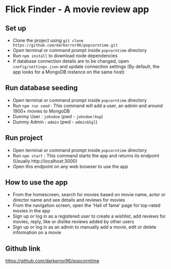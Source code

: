 # Flick Finder - A movie review app

## Set up

- Clone the project using `git clone https://github.com/darkerror96/popcorntime.git`
- Open terminal or command prompt inside `popcorntime` directory
- Run `npm install` to download node dependencies
- If database connection details are to be changed, open `config/settings.json` and update connection settings (By default, the app looks for a MongoDB instance on the same host)

## Run database seeding

- Open terminal or command prompt inside `popcorntime` directory
- Run `npm run seed` : This command will add a user, an admin and around 1900+ movies to MongoDB
- Dummy User : `johndoe` (pwd - `johndoe!Xop`)
- Dummy Admin : `admin` (pwd - `admin$Sgl`)

## Run project

- Open terminal or command prompt inside `popcorntime` directory
- Run `npm start` : This command starts the app and returns its endpoint (Usually http://localhost:3000)
- Open this endpoint on any web browser to use the app

## How to use the app

- From the homescreen, search for movies based on movie name, actor or director name and see details and reviews for movies
- From the navigation screen, open the 'Hall of fame' page for top-rated movies in the app
- Sign up or log in as a registered user to create a wishlist, add reviews for movies, reply, like or dislike reviews added by other users
- Sign up or log in as an admin to manually add a movie, edit or delete information on a movie

## Github link

https://github.com/darkerror96/popcorntime
